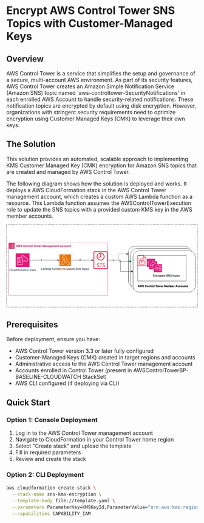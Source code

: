 # Encrypt AWS Control Tower SNS Topics with Customer-Managed Keys

## Overview

AWS Control Tower is a service that simplifies the setup and governance of a secure, multi-account AWS environment. As part of its security features, AWS Control Tower creates an Amazon Simple Notification Service (Amazon SNS) topic named 'aws-controltower-SecurityNotifications' in each enrolled AWS Account to handle security-related notifications. These notification topics are encrypted by default using disk encryption. However, organizations with stringent security requirements need to optimize encryption using Customer Managed Keys (CMK) to leverage their own keys.

## The Solution

This solution provides an automated, scalable approach to implementing KMS Customer Managed Key (CMK) encryption for Amazon SNS topics that are created and managed by AWS Control Tower.

The following diagram shows how the solution is deployed and works. It deploys a AWS CloudFormation stack in the AWS Control Tower management account, which creates a custom AWS Lambda function as a resource. This Lambda function assumes the AWSControlTowerExecution role to update the SNS topics with a provided custom KMS key in the AWS member accounts.

![Architecture Diagram](./docs/architecture.png)

## Prerequisites

Before deployment, ensure you have:
- AWS Control Tower version 3.3 or later fully configured
- Customer-Managed Keys (CMK) created in target regions and accounts
- Administrative access to the AWS Control Tower management account
- Accounts enrolled in Control Tower (present in AWSControlTowerBP-BASELINE-CLOUDWATCH StackSet)
- AWS CLI configured (if deploying via CLI)

## Quick Start

### Option 1: Console Deployment
1. Log in to the AWS Control Tower management account
2. Navigate to CloudFormation in your Control Tower home region
3. Select "Create stack" and upload the template
4. Fill in required parameters
5. Review and create the stack

### Option 2: CLI Deployment
```bash
aws cloudformation create-stack \
  --stack-name sns-kms-encryption \
  --template-body file://template.yaml \
  --parameters ParameterKey=KMSKeyId,ParameterValue="arn:aws:kms:region1:account1:key/key-id1,arn:aws:kms:region2:account2:key/key-id2" \
  --capabilities CAPABILITY_IAM
